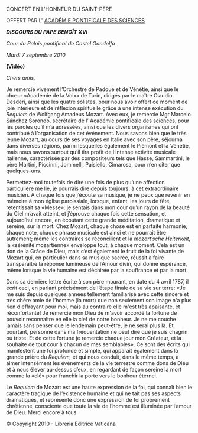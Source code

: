 CONCERT EN L'HONNEUR DU SAINT-PÈRE

OFFERT PAR L' [ACADÉMIE PONTIFICALE DES SCIENCES](http://www.vatican.va/roman_curia/pontifical_academies/acdscien/index_fr.htm)

***DISCOURS DU PAPE BENOÎT XVI***

*Cour du Palais pontifical de Castel Gandolfo*

*Mardi 7 septembre 2010*

**(Vidéo)**

*Chers amis,*

Je remercie vivement l’Orchestre de Padoue et de Vénétie, ainsi que le chœur «Académie de la Voix» de Turin, dirigés par le maître Claudio Desderi, ainsi que les quatre solistes, pour nous avoir offert ce moment de joie intérieure et de réflexion spirituelle grâce à une intense exécution du *Requiem* de Wolfgang Amadeus Mozart. Avec eux, je remercie Mgr Marcelo Sánchez Sorondo, secrétaire de l’ [Académie pontificale des sciences](http://www.vatican.va/roman_curia/pontifical_academies/acdscien/index_fr.htm), pour les paroles qu’il m’a adressées, ainsi que les divers organismes qui ont contribué à l’organisation de cet événement. Nous savons bien que le très jeune Mozart, au cours de ses voyages en Italie avec son père, séjourna dans diverses régions, parmi lesquelles également le Piémont et la Vénétie, mais nous savons surtout qu’il tira profit de l’intense activité musicale italienne, caractérisée par des compositeurs tels que Hasse, Sammartini, le père Martini, Piccinni, Jommelli, Paisiello, Cimarosa, pour n’en citer que quelques-uns.

Permettez-moi toutefois de dire une fois de plus qu’une affection particulière me lie, je pourrais dire depuis toujours, à cet extraordinaire musicien. A chaque fois que j’écoute sa musique, je ne peux que revenir en mémoire à mon église paroissiale, lorsque, enfant, les jours de fête, retentissait sa «Messe»: je sentais dans mon cour qu’un rayon de la beauté du Ciel m’avait atteint, et j’éprouve chaque fois cette sensation, et aujourd’hui encore, en écoutant cette grande méditation, dramatique et sereine, sur la mort. Chez Mozart, chaque chose est en parfaite harmonie, chaque note, chaque phrase musicale est ainsi et ne pourrait être autrement; même les contraires se réconcilient et la *mozart’sche Heiterkeit,* la «sérénité mozartienne» enveloppe tout, à chaque moment. Cela est un don de la Grâce de Dieu, mais c’est également le fruit de la foi vivante de Mozart qui, en particulier dans sa musique sacrée, réussit à faire transparaître la réponse lumineuse de l’Amour divin, qui donne espérance, même lorsque la vie humaine est déchirée par la souffrance et par la mort.

Dans sa dernière lettre écrite à son père mourant, en date du 4 avril 1787, il écrit ceci, en parlant précisément de l’étape finale de sa vie sur terre: «Je me suis depuis quelques années tellement familiarisé avec cette sincère et très chère amie de l’homme (la mort) que non seulement son image n'a plus rien d'effrayant pour moi, mais au contraire elle m'est très apaisante, et réconfortante! Je remercie mon Dieu de m'avoir accordé la fortune de pouvoir reconnaître en elle la clef de notre bonheur. Je ne me couche jamais sans penser que le lendemain peut-être, je ne serai plus là. Et pourtant, personne dans ma fréquentation ne peut dire que je suis chagrin ou triste. Et de cette fortune je remercie chaque jour mon Créateur, et la souhaite de tout cour à chacun de mes semblables». Ce sont des écrits qui manifestent une foi profonde et simple, qui apparaît également dans la grande prière du *Requiem,* et qui nous conduit, dans le même temps, à aimer intensément les événements de la vie terrestre comme dons de Dieu et à nous élever au-dessus d’eux, en regardant de façon sereine la mort comme la «clé» pour franchir la porte vers le bonheur éternel.

Le *Requiem* de Mozart est une haute expression de la foi, qui connaît bien le caractère tragique de l’existence humaine et qui ne tait pas ses aspects dramatiques, et représente donc une expression de foi proprement chrétienne, consciente que toute la vie de l’homme est illuminée par l’amour de Dieu. Merci encore à tous.

© Copyright 2010 - Libreria Editrice Vaticana